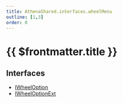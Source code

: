 ```yaml
---
title: AthenaShared.interfaces.wheelMenu
outline: [1,3]
order: 0
---
```


# {{ $frontmatter.title }}


## Interfaces

- [IWheelOption](../interfaces/shared_interfaces_wheelMenu_IWheelOption.md)
- [IWheelOptionExt](../interfaces/shared_interfaces_wheelMenu_IWheelOptionExt.md)
